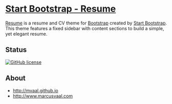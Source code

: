 # [Start Bootstrap - Resume](https://startbootstrap.com/themes/resume/)

[Resume](https://startbootstrap.com/themes/resume/) is a resume and CV theme for [Bootstrap](http://getbootstrap.com/) created by [Start Bootstrap](http://startbootstrap.com/). This theme features a fixed sidebar with content sections to build a simple, yet elegant resume.

## Status

[![GitHub license](https://img.shields.io/badge/license-MIT-blue.svg)](https://raw.githubusercontent.com/BlackrockDigital/startbootstrap-resume/master/LICENSE)

## About
* http://mvaal.github.io
* http://www.marcusvaal.com